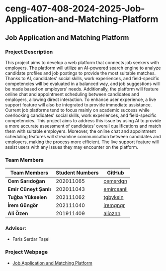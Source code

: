 # ceng-407-408-2024-2025-Job-Application-and-Matching-Platform
## Job Application and Matching Platform
### Project Description
This project aims to develop a web platform that connects job seekers with employers. The platform will utilize an AI-powered search engine to analyze candidate profiles and job postings to provide the most suitable matches. Thanks to AI, candidates' social skills, work experiences, and field-specific competencies will be evaluated in a balanced way, and job suggestions will be made based on employers' needs. Additionally, the platform will feature online chat and appointment scheduling between candidates and employers, allowing direct interaction. To enhance user experience, a live support feature will also be integrated to provide immediate assistance. Current job platforms tend to focus mainly on academic success while overlooking candidates' social skills, work experiences, and field-specific competencies. This project aims to address this issue by using AI to provide a more accurate assessment of candidates' overall qualifications and match them with suitable employers. Moreover, the online chat and appointment scheduling features will streamline communication between candidates and employers, making the process more efficient. The live support feature will assist users with any issues they may encounter on the platform.

### Team Members 

| **Team Members**       | **Student Numbers** | **GitHub**                                  |
|------------------------|---------------------|---------------------------------------------|
| **Cem Sarıdoğan**      | 202011065           |[cemsrdgn](https://github.com/cemsrdgn)      |
| **Emir Cüneyt Şanlı**  | 202011043           |[emircsanli](https://github.com/emircsanli)  |
| **Tuğba Yükselen**     | 202111062           |[tgbyksln](https://github.com/tgbyksln)      |
| **İrem Güngör**        | 202111040           |[iremgngr](https://github.com/iremgngr)      |
| **Ali Özen**           | 201911409           |[alioznn](https://github.com/alioznn)        |


### Advisor:  
- Faris Serdar Taşel

### Project Webpage  
- [Job Application and Matching Platform](https://cemsrdgn.wixsite.com/project-website)
